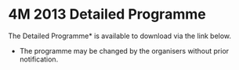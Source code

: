 # 4M 2013 Detailed Programme

The Detailed Programme* is available to download via the link below.
* The programme may be changed by the organisers without prior notification.
<!--break-->